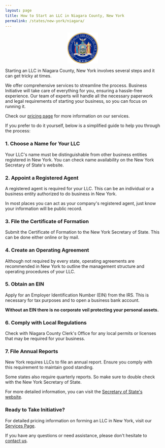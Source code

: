 ```yaml
---
layout: page
title: How to Start an LLC in Niagara County, New York
permalink: /states/new-york/niagara/
---
```


<a href="{{ site.data.resources.state_sos_websites.new-york }}" target="_blank">
    <img src="/images/state-seals/new-york-seal.png" alt="New York State Seal" style="display: block; margin: 10px auto; width: 100px;">
</a>

<p>Starting an LLC in Niagara County, New York involves several steps and it can get tricky at times.</p>

<p>We offer comprehensive services to streamline the process. Business Initiative will take care of everything for you, ensuring a hassle-free experience. Our team of experts will handle all the necessary paperwork and legal requirements of starting your business, so you can focus on running it.</p>

<p>Check our <a href="/services/">pricing page</a> for more information on our services.</p>

<p>If you prefer to do it yourself, below is a simplified guide to help you through the process:</p>

<h3>1. Choose a Name for Your LLC</h3>
<p>Your LLC's name must be distinguishable from other business entities registered in New York. You can check name availability on the New York Secretary of State's website.</p>

<h3>2. Appoint a Registered Agent</h3>
<p>A registered agent is required for your LLC. This can be an individual or a business entity authorized to do business in New York.</p>

<p>In most places you can act as your company's registered agent, just know your information will be public record.<p>

<h3>3. File the Certificate of Formation</h3>
<p>Submit the Certificate of Formation to the New York Secretary of State. This can be done either online or by mail.</p>

<h3>4. Create an Operating Agreement</h3>
<p>Although not required by every state, operating agreements are recommended in New York to outline the management structure and operating procedures of your LLC.</p>

<h3>5. Obtain an EIN</h3>
<p>Apply for an Employer Identification Number (EIN) from the IRS. This is necessary for tax purposes and to open a business bank account.</p>

<p><b>Without an EIN there is no corporate veil protecting your personal assets.</b></p>

<h3>6. Comply with Local Regulations</h3>
<p>Check with Niagara County Clerk's Office for any local permits or licenses that may be required for your business.</p>

<h3>7. File Annual Reports</h3>
<p>New York requires LLCs to file an annual report. Ensure you comply with this requirement to maintain good standing.</p>

Some states also require quarterly reports. So make sure to double check with the New York Secretary of State.

<p>For more detailed information, you can visit the <a href="{{ site.data.resources.state_sos_websites.new-york }}" target="_blank">Secretary of State's website</a>.</p>

<h3>Ready to Take Initiative?</h3>
<p>For detailed pricing information on forming an LLC in New York, visit our <a href="/services/">Services Page</a>.</p>
<p>If you have any questions or need assistance, please don't hesitate to <a href="https://www.businessinitiative.org/contact/" target="_blank">contact us</a>.</p>

